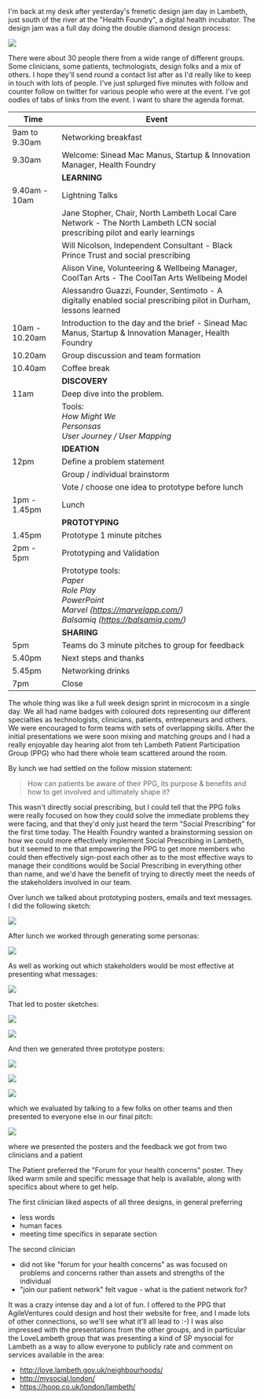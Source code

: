 I'm back at my desk after yesterday's frenetic design jam day in Lambeth, just south of the river at the "Health Foundry", a digital health incubator.  The design jam was a full day doing the double diamond design process:

![](https://dl.dropbox.com/s/9ktv42e6bc3qk0t/double-diamond-design-process.jpeg?dl=0)

There were about 30 people there from a wide range of different groups.  Some clinicians, some patients, technologists, design folks and a mix of others.  I hope they'll send round a contact list after as I'd really like to keep in touch with lots of people.  I've just splurged five minutes with follow and counter follow on twitter for various people who were at the event.  I've got oodles of tabs of links from the event.  I want to share the agenda format.


| Time | Event |
| ---- | ----- | 
| 9am to 9.30am | Networking breakfast |
| 9.30am | Welcome: Sinead Mac Manus, Startup & Innovation Manager, Health Foundry |
| | **LEARNING** |
| 9.40am - 10am | Lightning Talks |
| | Jane Stopher, Chair, North Lambeth Local Care Network - The North Lambeth LCN social prescribing pilot and early learnings |
| | Will Nicolson, Independent Consultant - Black Prince Trust and social prescribing |
| | Alison Vine, Volunteering & Wellbeing Manager, CoolTan Arts - The CoolTan Arts Wellbeing Model |
| | Alessandro Guazzi, Founder, Sentimoto - A digitally enabled social prescribing pilot in Durham, lessons learned |
| 10am - 10.20am | Introduction to the day and the brief - Sinead Mac Manus, Startup & Innovation Manager, Health Foundry|
| 10.20am | Group discussion and team formation |
| 10.40am | Coffee break |
| | **DISCOVERY** |
| 11am | Deep dive into the problem.|  
| | Tools:<br> 			*How Might We<br>Personsas<br>User Journey / User Mapping*|
| | **IDEATION**|
|12pm|Define a problem statement|
| | Group / individual brainstorm|
| | Vote / choose one idea to prototype before lunch|
|1pm - 1.45pm|Lunch|
| | **PROTOTYPING**|
|1.45pm|Prototype 1 minute pitches|
|2pm - 5pm|Prototyping and Validation|
| | Prototype tools:<br>	*Paper<br>Role Play<br>PowerPoint<br>Marvel (https://marvelapp.com/)<br>Balsamiq (https://balsamiq.com/)*|
| |**SHARING**|
|5pm|Teams do 3 minute pitches to group for feedback|
|5.40pm|Next steps and thanks|
|5.45pm|Networking drinks|
|7pm|Close|

The whole thing was like a full week design sprint in microcosm in a single day.   We all had name badges with coloured dots representing our different specialties as technologists, clinicians, patients, entrepeneurs and others.  We were encouraged to form teams with sets of overlapping skills.  After the initial presentations we were soon mixing and matching groups and I had a really enjoyable day hearing alot from teh Lambeth Patient Participation Group (PPG) who had there whole team scattered around the room.

By lunch we had settled on the follow mission statement:

> How can patients be aware of their PPG, its purpose & benefits and how to get involved and ultimately shape it?

This wasn't directly social prescribing, but I could tell that the PPG folks were really focused on how they could solve the immediate problems they were facing, and that they'd only just heard the term "Social Prescribing" for the first time today.  The Health Foundry wanted a brainstorming session on how we could more effectively implement Social Prescribing in Lambeth, but it seemed to me that empowering the PPG to get more members who could then effectively sign-post each other as to the most effective ways to manage their conditions would be Social Prescribing in everything other than name, and we'd have the benefit of trying to directly meet the needs of the stakeholders involved in our team.

Over lunch we talked about prototyping posters, emails and text messages.  I did the following sketch:

![](https://dl.dropbox.com/s/lcroeosayu00t7o/so_design_jam_initial_sketches.jpg?dl=0)

After lunch we worked through generating some personas:

![](https://dl.dropbox.com/s/sp7t2dpslokre2h/sp_design_jam_personas.jpg?dl=0)

As well as working out which stakeholders would be most effective at presenting what messages:

![](https://dl.dropbox.com/s/xbch4vunmcy5nwo/sp_design_jam_stakeholder_message_map.jpg?dl=0)

That led to poster sketches:

![](https://dl.dropbox.com/s/dkd2g3r90s5m1n2/sp_design_jam_poster_sketches.jpg?dl=0)

![](https://dl.dropbox.com/s/bazxb86jf0zmeg7/sp_design_jam_poster_sketches_2.jpg?dl=0)

And then we generated three prototype posters:

![](https://dl.dropbox.com/s/08mzg1tge9egzd4/Screenshot%202018-04-09%2009.53.37.png?dl=0)

![](https://dl.dropbox.com/s/st5u3zos6rwy5en/Screenshot%202018-04-09%2009.52.37.png?dl=0)

![](https://dl.dropbox.com/s/4ro0kbmn4i5ousj/Screenshot%202018-04-09%2009.53.10.png?dl=0)

which we evaluated by talking to a few folks on other teams and then presented to everyone else in our final pitch:

![](https://dl.dropbox.com/s/q1ztjv609oyfjma/sp_design_jam_pitch.jpg?dl=0)

where we presented the posters and the feedback we got from two clinicians and a patient

The Patient preferred the "Forum for your health concerns" poster.  They liked warm smile and specific message that help is available, along with specifics about where to get help.

The first clinician liked aspects of all three designs, in general preferring
 - less words
 - human faces
 - meeting time specifics in separate section

The second clinician
 - did not like "forum for your health concerns" as was focused on problems and concerns rather than assets and strengths of the individual
 - "join our patient network" felt vague - what is the patient network for?

It was a crazy intense day and a lot of fun.  I offered to the PPG that AgileVentures could design and host their website for free, and I made lots of other connections, so we'll see what it'll all lead to :-)  I was also impressed with the presentations from the other groups, and in particular the LoveLambeth group that was presenting a kind of SP mysocial for Lambeth as a way to allow everyone to publicly rate and comment on services available in the area:

* http://love.lambeth.gov.uk/neighbourhoods/
* http://mysocial.london/
* https://hoop.co.uk/london/lambeth/
